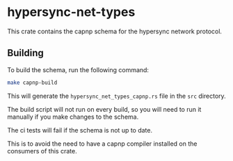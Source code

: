# hypersync-net-types

This crate contains the capnp schema for the hypersync network protocol.

## Building

To build the schema, run the following command:

```bash
make capnp-build
```

This will generate the `hypersync_net_types_capnp.rs` file in the `src` directory.

The build script will not run on every build, so you will need to run it manually if you make changes to the schema.

The ci tests will fail if the schema is not up to date.

This is to avoid the need to have a capnp compiler installed on the consumers of this crate.
